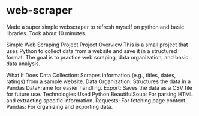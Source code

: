 # web-scraper
Made a super simple webscraper to refresh myself on python and basic libraries. Took about 10 minutes. 

Simple Web Scraping Project
Project Overview
This is a small project that uses Python to collect data from a website and save it in a structured format. The goal is to practice web scraping, data organization, and basic data analysis.

What It Does
Data Collection: Scrapes information (e.g., titles, dates, ratings) from a sample website.
Data Organization: Structures the data in a Pandas DataFrame for easier handling.
Export: Saves the data as a CSV file for future use.
Technologies Used
Python
BeautifulSoup: For parsing HTML and extracting specific information.
Requests: For fetching page content.
Pandas: For organizing and exporting data.
